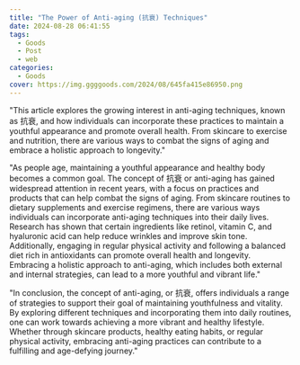 ```yaml
---
title: "The Power of Anti-aging (抗衰) Techniques"
date: 2024-08-28 06:41:55
tags:
  - Goods
  - Post
  - web
categories:
  - Goods
cover: https://img.ggggoods.com/2024/08/645fa415e86950.png
---
```


"This article explores the growing interest in anti-aging techniques, known as 抗衰, and how individuals can incorporate these practices to maintain a youthful appearance and promote overall health. From skincare to exercise and nutrition, there are various ways to combat the signs of aging and embrace a holistic approach to longevity."

"As people age, maintaining a youthful appearance and healthy body becomes a common goal. The concept of 抗衰 or anti-aging has gained widespread attention in recent years, with a focus on practices and products that can help combat the signs of aging. From skincare routines to dietary supplements and exercise regimens, there are various ways individuals can incorporate anti-aging techniques into their daily lives. Research has shown that certain ingredients like retinol, vitamin C, and hyaluronic acid can help reduce wrinkles and improve skin tone. Additionally, engaging in regular physical activity and following a balanced diet rich in antioxidants can promote overall health and longevity. Embracing a holistic approach to anti-aging, which includes both external and internal strategies, can lead to a more youthful and vibrant life."

"In conclusion, the concept of anti-aging, or 抗衰, offers individuals a range of strategies to support their goal of maintaining youthfulness and vitality. By exploring different techniques and incorporating them into daily routines, one can work towards achieving a more vibrant and healthy lifestyle. Whether through skincare products, healthy eating habits, or regular physical activity, embracing anti-aging practices can contribute to a fulfilling and age-defying journey."
